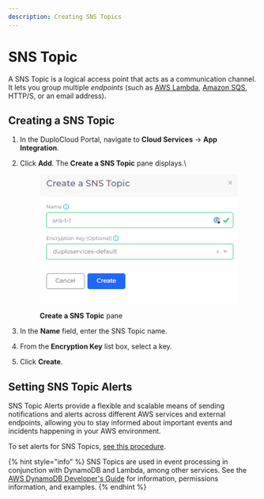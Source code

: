 ```yaml
---
description: Creating SNS Topics
---
```


# SNS Topic

A SNS Topic is a logical access point that acts as a communication channel. It lets you group multiple _endpoints_ (such as [AWS Lambda](lambda/), [Amazon SQS](sqs-queue.md), HTTP/S, or an email address).

## Creating a SNS Topic

1. In the DuploCloud Portal, navigate to **Cloud Services** -> **App Integration**.
2.  Click **Add**. The **Create a SNS Topic** pane displays.\


    <div align="left">

    <figure><img src="../../.gitbook/assets/snst1.png" alt=""><figcaption><p><strong>Create a SNS Topic</strong> pane</p></figcaption></figure>

    </div>


3. In the **Name** field, enter the SNS Topic name.
4. From the **Encryption Key** list box, select a key.
5. Click **Create**.

## Setting SNS Topic Alerts

SNS Topic Alerts provide a flexible and scalable means of sending notifications and alerts across different AWS services and external endpoints, allowing you to stay informed about important events and incidents happening in your AWS environment.

To set alerts for SNS Topics, [see this procedure](../use-cases/faults-and-alarms/sns-topic-alerts.md).

{% hint style="info" %}
SNS Topics are used in event processing in conjunction with DynamoDB and Lambda, among other services. See the [AWS DynamoDB Developer's Guide](https://docs.aws.amazon.com/amazondynamodb/latest/developerguide/Introduction.html) for information, permissions information, and examples.
{% endhint %}
